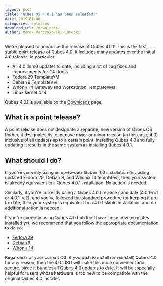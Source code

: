 ```yaml
---
layout: post
title: "Qubes OS 4.0.1 has been released!"
date: 2019-01-08
categories: releases
download_url: /downloads/
author: Marek Marczykowski-Górecki
---
```


We're pleased to announce the release of Qubes 4.0.1! This is the first
stable point release of Qubes 4.0. It includes many updates over the
initial 4.0 release, in particular:

 - All 4.0 dom0 updates to date, including a lot of bug fixes and
   improvements for GUI tools
 - Fedora 29 TemplateVM
 - Debian 9 TemplateVM
 - Whonix 14 Gateway and Workstation TemplateVMs
 - Linux kernel 4.14

Qubes 4.0.1 is available on the [Downloads] page.


What is a point release?
------------------------

A point release does not designate a separate, new version of Qubes OS.
Rather, it designates its respective major or minor release (in this
case, 4.0) inclusive of all updates up to a certain point. Installing
Qubes 4.0 and fully updating it results in the same system as installing
Qubes 4.0.1.


What should I do?
-----------------

If you're currently using an up-to-date Qubes 4.0 installation
(including updated Fedora 29, Debian 9, and Whonix 14 templates), then
your system is already equivalent to a Qubes 4.0.1 installation. No
action is needed.

Similarly, if you're currently using a Qubes 4.0.1 release candidate
(4.0.1-rc1 or 4.0.1-rc2), and you've followed the standard procedure for
keeping it up-to-date, then your system is equivalent to a 4.0.1 stable
installation, and no additional action is needed.

If you're currently using Qubes 4.0 but don't have these new templates
installed yet, we recommend that you follow the appropriate
documentation to do so:

 - [Fedora 29]
 - [Debian 9]
 - [Whonix 14]

Regardless of your current OS, if you wish to install (or reinstall)
Qubes 4.0 for any reason, then the 4.0.1 ISO will make this more
convenient and secure, since it bundles all Qubes 4.0 updates to date.
It will be especially helpful for users whose hardware is too new to be
compatible with the original Qubes 4.0 installer.


[Downloads]: https://www.qubes-os.org/downloads/
[Fedora 29]: https://www.qubes-os.org/doc/template/fedora/upgrade-28-to-29/
[Debian 9]: https://www.qubes-os.org/doc/template/debian/upgrade-8-to-9/
[Whonix 14]: https://www.whonix.org/wiki/Upgrading_Whonix_13_to_Whonix_14

